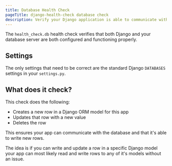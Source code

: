 ```yaml
---
title: Database Health Check
pageTitle: django-health-check database check
description: Verify your Django application is able to communicate with the database server
---
```


The `health_check.db` health check verifies that both Django and your database
server are both configured and functioning properly.

## Settings

The only settings that need to be correct are the standard Django `DATABASES`
settings in your `settings.py`.

## What does it check?

This check does the following:

- Creates a new row in a Django ORM model for this app
- Updates that row with a new value
- Deletes the row

This ensures your app can communicate with the database and that it's able to
write new rows.

The idea is if you can write and update a row in a specific Django model
your app can most likely read and write rows to any of it's models without an
issue.